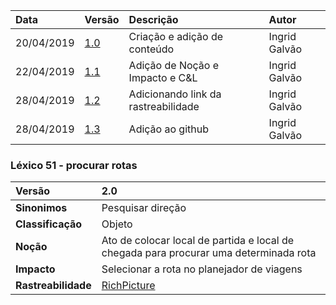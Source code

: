 |Data|Versão|Descrição|Autor|
|:---|:---|:---|:---|
|20/04/2019|[1.0](https://github.com/Andre-Eduardo/2019.1-Requisitos-Moovit/tree/master/lexicos/versao%201.0)|Criação e adição de conteúdo|Ingrid Galvão|
|22/04/2019|[1.1](https://github.com/Andre-Eduardo/2019.1-Requisitos-Moovit/tree/master/lexicos/versao%201.1)|Adição de Noção e Impacto e C&L|Ingrid Galvão|
|28/04/2019|[1.2](https://github.com/Andre-Eduardo/2019.1-Requisitos-Moovit/tree/master/lexicos/versao%201.2)|Adicionando link da rastreabilidade|Ingrid Galvão|
|28/04/2019|[1.3](https://github.com/Andre-Eduardo/2019.1-Requisitos-Moovit/tree/master/lexicos/versao%201.3)|Adição ao github|Ingrid Galvão|

### Léxico 51 - procurar rotas

|Versão|2.0
|:-|:-|
|**Sinonimos**| Pesquisar direção
|**Classificação**| Objeto |
|**Noção**|Ato de colocar local de partida e local de chegada para procurar uma determinada rota|
|**Impacto**|Selecionar a rota no planejador de viagens|
|**Rastreabilidade**|[RichPicture](https://github.com/Andre-Eduardo/2019.1-Requisitos-Moovit/wiki/RichPicture-Vers%C3%A3o-[1.2](https://github.com/Andre-Eduardo/2019.1-Requisitos-Moovit/tree/master/lexicos/versao%201.2)#rp012---usu%C3%A1rio-web-n%C3%A3o-cadastrado)

